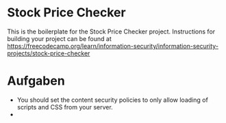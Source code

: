 # Stock Price Checker

This is the boilerplate for the Stock Price Checker project. Instructions for building your project can be found at https://freecodecamp.org/learn/information-security/information-security-projects/stock-price-checker

# Aufgaben

- You should set the content security policies to only allow loading of scripts and CSS from your server.
- 

